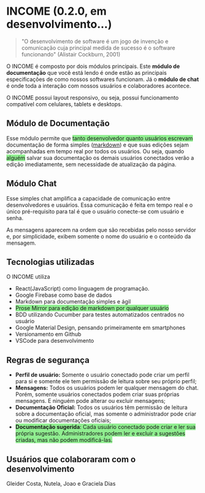 # INCOME (0.2.0, em desenvolvimento...)

> "O desenvolvimento de software é um jogo de invenção e comunicação cuja principal medida de sucesso é o software funcionando" (Alistair Cockburn, 2001)

O INCOME é composto por dois módulos principais. Este **módulo de documentação** que você está lendo é onde estão as principais especificações de como nossos softwares funcionam. Já o **módulo de chat** é onde toda a interação com nossos usuários e colaboradores acontece.

O INCOME possui layout responsivo, ou seja, possui funcionamento compatível com celulares, tablets e desktops.

## Módulo de Documentação
Esse módulo permite que <span style="background: lightgreen">tanto desenvolvedor quanto usuários escrevam 
</span> documentação de forma simples ([markdown](https://pt.wikipedia.org/wiki/Markdown)) e que suas edições sejam acompanhadas em tempo real por todos os usuários. Ou seja, quando <span style="background: lightgreen">alguém</span> salvar sua documentação os demais usuários conectados verão a edição imediatamente, sem necessidade de atualização da página.

## Módulo Chat
Esse simples chat amplifica a capacidade de comunicação entre desenvolvedores e usuários. Essa comunicação é feita em tempo real e o único pré-requisito para tal é que o usuário conecte-se com usuário e senha.

As mensagens aparecem na ordem que são recebidas pelo nosso servidor e, por simplicidade, exibem somente o nome do usuário e o conteúdo da mensagem.

## Tecnologias utilizadas

O INCOME utiliza 
- React(JavaScript) como linguagem de programação.
- Google Firebase como base de dados
- Markdown para documentação simples e ágil
- <span style="background: lightgreen">Prose Mirror para edição de markdown por qualquer usuário</span>
- BDD utilizando Cucumber para testes automatizados centrados no usuário
- Google Material Design, pensando primeiramente em smartphones
- Versionamento em Github
- VSCode para desenvolvimento

## Regras de segurança
- **Perfil de usuário:** Somente o usuário conectado pode criar um perfil para si e somente ele tem permissão de leitura sobre seu próprio perfil;
- **Mensagens:** Todos os usuários podem ler qualquer mensagem do chat. Porém, somente usuários conectados podem criar suas próprias mensagens. E ninguém pode alterar ou excluir mensagens;
- **Documentação Oficial:** Todos os usuários têm permissão de leitura sobre a documentação oficial, mas somente o administrador pode criar ou modificar documentações oficiais;
- <span style="background: lightgreen">**Documentação sugerida**: Cada usuário conectado pode criar e ler sua própria sugestão. Administradores podem ler e excluir a sugestões criadas, mas não podem modificá-las.</span>

## Usuários que colaboraram com o desenvolvimento
Gleider Costa, Nutela, Joao e Graciela Dias
